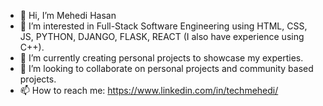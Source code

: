 - 👋 Hi, I’m Mehedi Hasan
- 👀 I’m interested in Full-Stack Software Engineering using HTML, CSS, JS, PYTHON, DJANGO, FLASK, REACT (I also have experience using C++).
- 🌱 I’m currently creating personal projects to showcase my experties. 
- 💞️ I’m looking to collaborate on personal projects and community based projects.
- 📫 How to reach me: https://www.linkedin.com/in/techmehedi/

<!---
ecommehedi/ecommehedi is a ✨ special ✨ repository because its `README.md` (this file) appears on your GitHub profile.
You can click the Preview link to take a look at your changes.
--->
